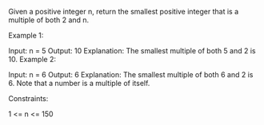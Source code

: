 Given a positive integer n, return the smallest positive integer that is a multiple of both 2 and n.
 

Example 1:

Input: n = 5
Output: 10
Explanation: The smallest multiple of both 5 and 2 is 10.
Example 2:

Input: n = 6
Output: 6
Explanation: The smallest multiple of both 6 and 2 is 6. Note that a number is a multiple of itself.
 

Constraints:

1 <= n <= 150
